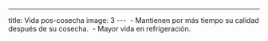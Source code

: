 ---
title: Vida pos-cosecha​​​​​​​​​​​​​​​​​​​​​​​​​​​​​​​​​​​​​​​​​​​​​​
image: 3
​---
​ - Mantienen por más tiempo su calidad después de su cosecha.​
​​​​​ - Mayor vida en refrigeración.​​